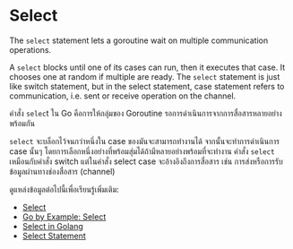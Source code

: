 # Select

The `select` statement lets a goroutine wait on multiple communication operations.

A `select` blocks until one of its cases can run, then it executes that case. It chooses one at random if multiple are ready. The `select` statement is just like switch statement, but in the select statement, case statement refers to communication, i.e. sent or receive operation on the channel.


คำสั่ง `selec`t ใน Go คือการให้กลุ่มของ Goroutine รอการดำเนินการจากการสื่อสารหลายอย่างพร้อมกัน

`select` จะบล็อกไว้จนกว่าหนึ่งใน case ของมันจะสามารถทำงานได้ จากนั้นจะทำการดำเนินการ case นั้นๆ โดยการเลือกหนึ่งอย่างที่พร้อมสุ่มได้ถ้ามีหลายอย่างพร้อมที่จะทำงาน คำสั่ง `select` เหมือนกับคำสั่ง switch แต่ในคำสั่ง select case จะอ้างอิงถึงการสื่อสาร เช่น การส่งหรือการรับข้อมูลผ่านทางช่องสื่อสาร (channel)

ดูแหล่งข้อมูลต่อไปนี้เพื่อเรียนรู้เพิ่มเติม:

- [Select](https://go.dev/tour/concurrency/5)
- [Go by Example: Select](https://gobyexample.com/select)
- [Select in Golang](https://www.geeksforgeeks.org/select-statement-in-go-language/)
- [Select Statement](https://www.youtube.com/watch?v=1c7ttSJDMAI)

